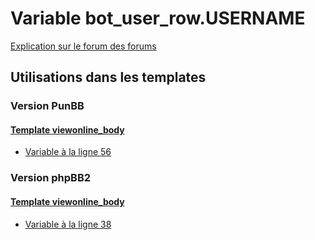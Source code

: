 # Variable bot_user_row.USERNAME
[Explication sur le forum des forums](http://forum.forumactif.com/t294113-listing-des-variables#bot_user_row.USERNAME)
## Utilisations dans les templates
### Version PunBB
#### [Template viewonline_body](punbb/viewonline_body.md)
* [Variable à la ligne 56](../punbb/viewonline_body.tpl#L56)
### Version phpBB2
#### [Template viewonline_body](subsilver/viewonline_body.md)
* [Variable à la ligne 38](../subsilver/viewonline_body.tpl#L38)